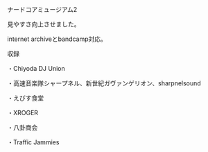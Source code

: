ナードコアミュージアム2

見やすさ向上させました。

internet archiveとbandcamp対応。

収録

・Chiyoda DJ Union

・高速音楽隊シャープネル、新世紀ガヴァンゲリオン、sharpnelsound

・えびす食堂

・XROGER

・八卦商会

・Traffic Jammies
